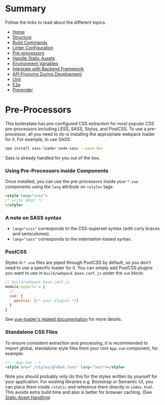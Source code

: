 # Summary
Follow the links to read about the different topics.

- [Home](https://github.com/MaxHill/vue-starter/tree/master/docs)
- [Structure](https://github.com/MaxHill/vue-starter/tree/master/docs/structure.md)
- [Build Commands](https://github.com/MaxHill/vue-starter/tree/master/docs/commands.md)
- [Linter Configuration](https://github.com/MaxHill/vue-starter/tree/master/docs/linter.md)
- [Pre-processors](https://github.com/MaxHill/vue-starter/blob/master/docs/pre-processors.md)
- [Handle Static Assets](https://github.com/MaxHill/vue-starter/tree/master/docs/static.md)
- [Environment Variables](https://github.com/MaxHill/vue-starter/tree/master/docs/env.md)
- [Integrate with Backend Framework](https://github.com/MaxHill/vue-starter/tree/master/docs/backend.md)
- [API Proxying During Development](https://github.com/MaxHill/vue-starter/tree/master/docs/proxy.md)
- [Unit](https://github.com/MaxHill/vue-starter/tree/master/docs/unit.md)
- [E2e](https://github.com/MaxHill/vue-starter/tree/master/docs/e2e.md)
- [Prerender](https://github.com/MaxHill/vue-starter/tree/master/docs/prerender.md)


# Pre-Processors

This boilerplate has pre-configured CSS extraction for most popular CSS pre-processors including LESS, SASS, Stylus, and PostCSS. To use a pre-processor, all you need to do is installing the appropriate webpack loader for it. For example, to use SASS:

``` bash
npm install sass-loader node-sass --save-dev
```

Sass is already handled for you out of the box.

### Using Pre-Processors inside Components

Once installed, you can use the pre-processors inside your `*.vue` components using the `lang` attribute on `<style>` tags:

``` html
<style lang="scss">
/* write SASS! */
</style>
```

### A note on SASS syntax

- `lang="scss"` corresponds to the CSS-superset syntax (with curly braces and semicolones).
- `lang="sass"` corresponds to the indentation-based syntax.

### PostCSS

Styles in `*.vue` files are piped through PostCSS by default, so you don't need to use a specific loader for it. You can simply add PostCSS plugins you want to use in `build/webpack.base.conf.js` under the `vue` block:

``` js
// build/webpack.base.conf.js
module.exports = {
  // ...
  vue: {
    postcss: [/* your plugins */]
  }
}
```

See [vue-loader's related documentation](http://vuejs.github.io/vue-loader/features/postcss.html) for more details.

### Standalone CSS Files

To ensure consistent extraction and processing, it is recommended to import global, standalone style files from your root `App.vue` component, for example:

``` html
<!-- App.vue -->
<style src="./styles/global.less" lang="less"></style>
```

Note you should probably only do this for the styles written by yourself for your application. For existing libraries e.g. Bootstrap or Semantic UI, you can place them inside `/static` and reference them directly in `index.html`. This avoids extra build time and also is better for browser caching. (See [Static Asset Handling](static.md))
